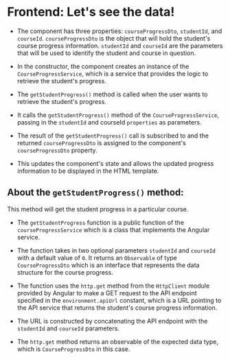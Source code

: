 # Frontend: Let's see the data!

- The component has three properties: `courseProgressDto`, `studentId`, and `courseId`. `courseProgressDto` is the object that will hold the student's course progress information. 
`studentId` and `courseId` are the parameters that will be used to identify the student and course in question.

- In the constructor, the component creates an instance of the `CourseProgressService`, which is a service that provides the logic to retrieve the student's progress.

- The `getStudentProgress()` method is called when the user wants to retrieve the student's progress.
- It calls the `getStudentProgress()` method of the `CourseProgressService`, passing in the `studentId` and courseId `properties` as parameters.

- The result of the `getStudentProgress()` call is subscribed to and the returned `courseProgressDto` is assigned to the component's `courseProgressDto` property.
- This updates the component's state and allows the updated progress information to be displayed in the HTML template.

## About the `getStudentProgress()` method:
This method will get the student progress in a particular course. 

- The `getStudentProgress` function is a public function of the `courseProgressService` which is a class that implements the Angular service.

- The function takes in two optional parameters `studentId` and `courseId` with a default value of `0`. 
It returns an `Observable` of type `CourseProgressDto` which is an interface that represents the data structure for the course progress.

- The function uses the `http.get` method from the `HttpClient` module provided by Angular to make a GET request to the API endpoint specified in the `environment.apiUrl` constant, 
which is a URL pointing to the API service that returns the student's course progress information. 

- The URL is constructed by concatenating the API endpoint with the `studentId` and `courseId` parameters. 
- The `http.get` method returns an observable of the expected data type, which is `CourseProgressDto` in this case.
